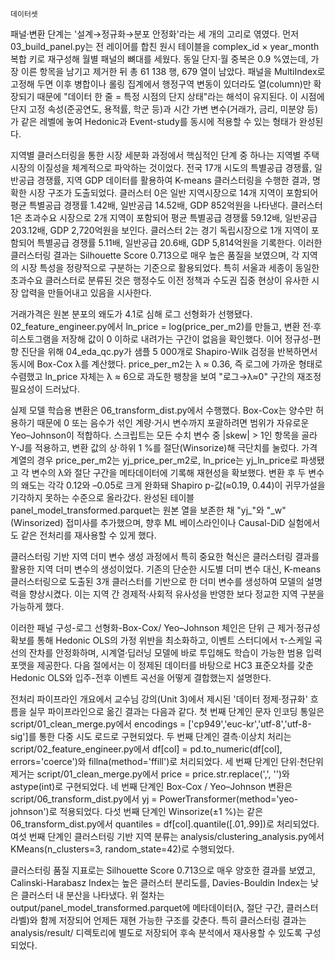 	데이터셋
패널‧변환 단계는 '설계→정규화→분포 안정화'라는 세 개의 고리로 엮였다. 먼저 03_build_panel.py는 전 레이어를 합친 원시 테이블을 complex_id × year_month 복합 키로 재구성해 월별 패널의 뼈대를 세웠다. 동일 단지‧월 중복은 0.9 %였는데, 가장 이른 항목을 남기고 제거한 뒤 총 61 138 행, 679 열이 남았다. 패널을 MultiIndex로 고정해 두면 이후 병합이나 롤링 집계에서 행정구역 변동이 있더라도 열(column)만 확장되기 때문에 "데이터 한 줄 = 특정 시점의 단지 상태"라는 해석이 유지된다. 이 시점에 단지 고정 속성(준공연도, 용적률, 학군 등)과 시간 가변 변수(거래가, 금리, 미분양 등)가 같은 레벨에 놓여 Hedonic과 Event-study를 동시에 적용할 수 있는 형태가 완성된다.

지역별 클러스터링을 통한 시장 세분화 과정에서 핵심적인 단계 중 하나는 지역별 주택시장의 이질성을 체계적으로 파악하는 것이었다. 전국 17개 시도의 특별공급 경쟁률, 일반공급 경쟁률, 지역 GDP 데이터를 활용하여 K-means 클러스터링을 수행한 결과, 명확한 시장 구조가 도출되었다. 클러스터 0은 일반 지역시장으로 14개 지역이 포함되어 평균 특별공급 경쟁률 1.42배, 일반공급 14.52배, GDP 852억원을 나타낸다. 클러스터 1은 초과수요 시장으로 2개 지역이 포함되어 평균 특별공급 경쟁률 59.12배, 일반공급 203.12배, GDP 2,720억원을 보인다. 클러스터 2는 경기 독립시장으로 1개 지역이 포함되어 특별공급 경쟁률 5.11배, 일반공급 20.6배, GDP 5,814억원을 기록한다. 이러한 클러스터링 결과는 Silhouette Score 0.713으로 매우 높은 품질을 보였으며, 각 지역의 시장 특성을 정량적으로 구분하는 기준으로 활용되었다. 특히 서울과 세종이 동일한 초과수요 클러스터로 분류된 것은 행정수도 이전 정책과 수도권 집중 현상이 유사한 시장 압력을 만들어내고 있음을 시사한다.

거래가격은 원본 분포의 왜도가 4.1로 심해 로그 선형화가 선행됐다. 02_feature_engineer.py에서 ln_price = log(price_per_m2)를 만들고, 변환 전·후 히스토그램을 저장해 값이 0 이하로 내려가는 구간이 없음을 확인했다. 이어 정규성-편향 진단을 위해 04_eda_qc.py가 샘플 5 000개로 Shapiro-Wilk 검정을 반복하면서 동시에 Box-Cox λ를 계산했다. price_per_m2는 λ ≈ 0.36, 즉 로그에 가까운 형태로 수렴했고 ln_price 자체는 λ ≈ 6으로 과도한 팽창을 보여 "로그→λ≈0" 구간의 재조정 필요성이 드러났다.

실제 모델 학습용 변환은 06_transform_dist.py에서 수행했다. Box-Cox는 양수만 허용하기 때문에 0 또는 음수가 섞인 계량·거시 변수까지 포괄하려면 범위가 자유로운 Yeo–Johnson이 적합하다. 스크립트는 모든 수치 변수 중 |skew| > 1인 항목을 골라 Y-J를 적용하고, 변환 값의 상·하위 1 %를 절단(Winsorize)해 극단치를 눌렀다. 가격 계열의 경우 price_per_m2는 yj_price_per_m2로, ln_price는 yj_ln_price로 파생됐고 각 변수의 λ와 절단 구간을 메타데이터에 기록해 재현성을 확보했다. 변환 후 두 변수의 왜도는 각각 0.12와 –0.05로 크게 완화돼 Shapiro p-값(≈0.19, 0.44)이 귀무가설을 기각하지 못하는 수준으로 올라갔다. 완성된 테이블 panel_model_transformed.parquet는 원본 열을 보존한 채 "yj_"와 "_w"(Winsorized) 접미사를 추가했으며, 향후 ML 베이스라인이나 Causal-DiD 실험에서도 같은 전처리를 재사용할 수 있게 했다.

클러스터링 기반 지역 더미 변수 생성 과정에서 특히 중요한 혁신은 클러스터링 결과를 활용한 지역 더미 변수의 생성이었다. 기존의 단순한 시도별 더미 변수 대신, K-means 클러스터링으로 도출된 3개 클러스터를 기반으로 한 더미 변수를 생성하여 모델의 설명력을 향상시켰다. 이는 지역 간 경제적·사회적 유사성을 반영한 보다 정교한 지역 구분을 가능하게 했다.

이러한 패널 구성-로그 선형화-Box-Cox/ Yeo–Johnson 체인은 단위 근 제거·정규성 확보를 통해 Hedonic OLS의 가정 위반을 최소화하고, 이벤트 스터디에서 τ-스케일 곡선의 잔차를 안정화하며, 시계열·딥러닝 모델에 바로 투입해도 학습이 가능한 범용 입력 포맷을 제공한다. 다음 절에서는 이 정제된 데이터를 바탕으로 HC3 표준오차를 갖춘 Hedonic OLS와 입주-전후 이벤트 곡선을 어떻게 결합했는지 설명한다.

전처리 파이프라인 개요에서 교수님 강의(Unit 3)에서 제시된 '데이터 정제·정규화' 흐름을 실무 파이프라인으로 옮긴 결과는 다음과 같다. 첫 번째 단계인 문자 인코딩 통일은 script/01_clean_merge.py에서 encodings = ['cp949','euc-kr','utf-8','utf-8-sig']를 통한 다중 시도 로드로 구현되었다. 두 번째 단계인 결측·이상치 처리는 script/02_feature_engineer.py에서 df[col] = pd.to_numeric(df[col], errors='coerce')와 fillna(method='ffill')로 처리되었다. 세 번째 단계인 단위·천단위 제거는 script/01_clean_merge.py에서 price = price.str.replace(',', '')와 astype(int)로 구현되었다. 네 번째 단계인 Box-Cox / Yeo–Johnson 변환은 script/06_transform_dist.py에서 yj = PowerTransformer(method='yeo-johnson')로 적용되었다. 다섯 번째 단계인 Winsorize(±1 %)는 같은 06_transform_dist.py에서 quantiles = df[col].quantile([.01,.99])로 처리되었다. 여섯 번째 단계인 클러스터링 기반 지역 분류는 analysis/clustering_analysis.py에서 KMeans(n_clusters=3, random_state=42)로 수행되었다.

클러스터링 품질 지표로는 Silhouette Score 0.713으로 매우 양호한 결과를 보였고, Calinski-Harabasz Index는 높은 클러스터 분리도를, Davies-Bouldin Index는 낮은 클러스터 내 분산을 나타냈다. 위 절차는 output/panel_model_transformed.parquet에 메타데이터(λ, 절단 구간, 클러스터 라벨)와 함께 저장되어 언제든 재현 가능한 구조를 갖춘다. 특히 클러스터링 결과는 analysis/result/ 디렉토리에 별도로 저장되어 후속 분석에서 재사용할 수 있도록 구성되었다.